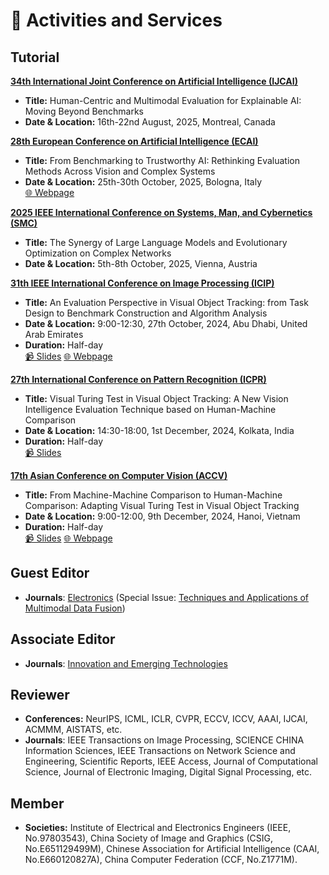 # 📣 Activities and Services

## Tutorial

**[34th International Joint Conference on Artificial Intelligence (IJCAI)](https://2025.ijcai.org/)**
- **Title:** Human-Centric and Multimodal Evaluation for Explainable AI: Moving Beyond Benchmarks
- **Date & Location:** 16th-22nd August, 2025, Montreal, Canada
<!-- - **Duration:** Half-day<br> -->
<!-- [📹 Slides](https://huuuuusy.github.io/files/ICIP2024-slides.pdf) -->
<!-- [🌐 Webpage](https://sites.google.com/view/icip24-tutorial-vot/)  -->

**[28th European Conference on Artificial Intelligence (ECAI)](https://ecai2025.org/)**
- **Title:** From Benchmarking to Trustworthy AI: Rethinking Evaluation Methods Across Vision and Complex Systems
- **Date & Location:** 25th-30th October, 2025, Bologna, Italy<br>
[🌐 Webpage](https://sites.google.com/view/ecai25-trusteval-tutorial/) 
<!-- - **Duration:** Half-day<br> -->
<!-- [📹 Slides](https://huuuuusy.github.io/files/ICIP2024-slides.pdf) -->


**[2025 IEEE International Conference on Systems, Man, and Cybernetics (SMC)](https://www.ieeesmc2025.org/)**
- **Title:** The Synergy of Large Language Models and Evolutionary Optimization on Complex Networks 
- **Date & Location:** 5th-8th October, 2025, Vienna, Austria
<!-- - **Duration:** Half-day<br> -->
<!-- [📹 Slides](https://huuuuusy.github.io/files/ICIP2024-slides.pdf) -->
<!-- [🌐 Webpage](https://sites.google.com/view/icip24-tutorial-vot/)  -->

**[31th IEEE International Conference on Image Processing (ICIP)](https://2024.ieeeicip.org/)**
- **Title:** An Evaluation Perspective in Visual Object Tracking: from Task Design to Benchmark Construction and Algorithm Analysis
- **Date & Location:** 9:00-12:30, 27th October, 2024, Abu Dhabi, United Arab Emirates
- **Duration:** Half-day<br>
[📹 Slides](https://huuuuusy.github.io/files/ICIP2024-slides.pdf)
[🌐 Webpage](https://sites.google.com/view/icip24-tutorial-vot/) 

**[27th International Conference on Pattern Recognition (ICPR)](https://icpr2024.org/)**
- **Title:** Visual Turing Test in Visual Object Tracking: A New Vision Intelligence Evaluation Technique based on Human-Machine Comparison
- **Date & Location:** 14:30-18:00, 1st December, 2024, Kolkata, India
- **Duration:** Half-day<br>
[📹 Slides](https://huuuuusy.github.io/files/ICPR2024-slides.pdf)

**[17th Asian Conference on Computer Vision (ACCV)](https://accv2024.org/)**
- **Title:** From Machine-Machine Comparison to Human-Machine Comparison: Adapting Visual Turing Test in Visual Object Tracking
- **Date & Location:** 9:00-12:00, 9th December, 2024, Hanoi, Vietnam
- **Duration:** Half-day<br>
[📹 Slides](https://huuuuusy.github.io/files/ACCV2024-slides.pdf)
[🌐 Webpage](https://sites.google.com/view/accv-tutorial-vtt4vot/) 

## Guest Editor
- **Journals**: [Electronics](https://www.mdpi.com/journal/electronics) (Special Issue: [Techniques and Applications of Multimodal Data Fusion](https://www.mdpi.com/journal/electronics/special_issues/QVWA4F5H4E))

## Associate Editor
- **Journals**: [Innovation and Emerging Technologies](https://www.worldscientific.com/worldscinet/iet?srsltid=AfmBOopLcOIWa7JxQc87iT1UUl3PDKfsm47298tFwNS4qDaTVNTsS_JU)

## Reviewer

- **Conferences:**  NeurIPS, ICML, ICLR, CVPR, ECCV, ICCV, AAAI, IJCAI, ACMMM, AISTATS, etc.
- **Journals**: IEEE Transactions on Image Processing, SCIENCE CHINA Information Sciences, IEEE Transactions on Network Science and Engineering, Scientific Reports, IEEE Access, Journal of Computational Science, Journal of Electronic Imaging, Digital Signal Processing, etc.

## Member

- **Societies:** Institute of Electrical and Electronics Engineers (IEEE, No.97803543), China Society of Image and Graphics (CSIG, No.E651129499M), Chinese Association for Artificial Intelligence (CAAI, No.E660120827A), China Computer Federation (CCF, No.Z1771M).

<!-- <span class='anchor' id='collaborators'></span>

# 🤝 Collaborators

> I am honored to collaborate with these outstanding researchers. We engage in close discussions concerning various fields such as computer vision, cognitive science, AI4Science, and human-computer interaction. If you are interested in these areas as well, please feel free to contact me.

- [**Jiahui Gao**](https://sumilergao.github.io/jiahuig.hku/), Ph.D. at the [University of Hong Kong (HKU)](https://www.hku.hk/), focusing on natural language processing, including Pre-trained Language Modeling (PLM), Automatic Machining Learning (AutoML), and Multi-Modal (vision-language) learning.
- **Yanyao Zhou**, Ph.D. student at the [University of Hong Kong (HKU)](https://www.hku.hk/), focusing on cognitive science and psychology.
- **Fangchao Liu**, Ph.D. student at the [Hong Kong University of Science and Technology (HKUST)](https://hkust.edu.hk/zh-hant), focusing on computer vision and AI4Science.
- [**Meiqi Wu**](https://wmeiqi.github.io/), Ph.D. student at the [University of Chinese Academy of Sciences (UCAS)](https://www.ucas.ac.cn/), focusing on computer vision, intelligent evaluation technique, and human-computer interaction.
- **Yiping Ma**, Ph.D. student at the [East China Normal University](https://www.ecnu.edu.cn/), focusing on intelligent education technique and human-computer interaction.
- **Di Shang**, Ph.D. student at the [Institute of Automation, Chinese Academy of Sciences (CASIA)](http://www.ia.cas.cn/), focusing on computer vision, spiking neural network and few-shot learning.
- **Yaxuan Kang**, design researcher, research assistant and interaction designer at the [Institute of Automation, Chinese Academy of Sciences (CASIA)](http://www.ia.cas.cn/), focusing on human-computer interaction.
- **Jing Zhang**, research assistant at the [Institute of Automation, Chinese Academy of Sciences (CASIA)](http://www.ia.cas.cn/), focusing on computer vision and AI4Science.
- [**Yipei Wang**](https://github.com/updateforever), Ph.D. student at the [Southeast University](https://www.seu.edu.cn/), focusing on visual object tracking and recommendation system.
- [**Xiaokun Feng**](https://xiaokunfeng.github.io/), Ph.D. student at the [Institute of Automation, Chinese Academy of Sciences (CASIA)](http://www.ia.cas.cn/), focusing on visual object tracking, visual language tracking and AI4Science.
- [**Dailing Zhang**](https://zhangdailing8.github.io/), Ph.D. student at the [Institute of Automation, Chinese Academy of Sciences (CASIA)](http://www.ia.cas.cn/), focusing on visual object tracking, visual language tracking and AI4Science.
- [**Xuchen Li**](https://xuchen-li.github.io/), Ph.D. student at the [Institute of Automation, Chinese Academy of Sciences (CASIA)](http://www.ia.cas.cn/), focusing on visual object tracking, visual language tracking and AI4Science. -->